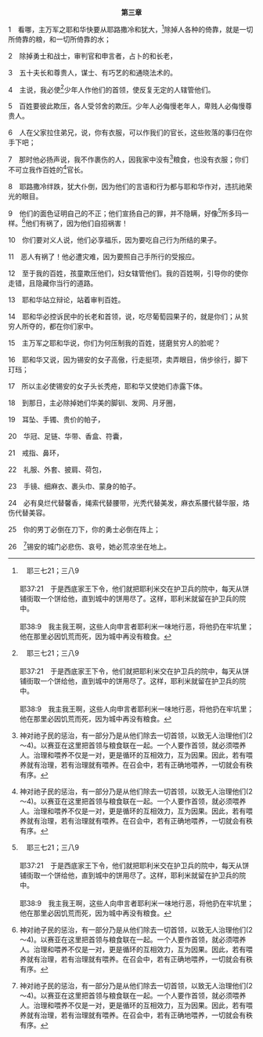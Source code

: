 <p style="text-align:center;font-weight:bold;">第三章</p>

1　看哪，主万军之耶和华快要从耶路撒冷和犹大，[^a]除掉人各种的倚靠，就是一切所倚靠的粮，和一切所倚靠的水；

[^a]:　耶三七21；三八9<br><br>耶37:21　于是西底家王下令，他们就把耶利米交在护卫兵的院中，每天从饼铺街取一个饼给他，直到城中的饼用尽了。这样，耶利米就留在护卫兵的院中。<br><br>耶38:9　我主我王啊，这些人向申言者耶利米一味地行恶，将他扔在牢坑里；他在那里必因饥荒而死，因为城中再没有粮食。

2　除掉勇士和战士，审判官和申言者，占卜的和长老，

3　五十夫长和尊贵人，谋士、有巧艺的和通晓法术的。

4　主说，我必使[^a]少年人作他们的首领，使反复无定的人辖管他们。

[^a]:　传十16<br><br>传10:16　邦国啊，你的王若是孩童，你的众首领早晨吃喝宴乐，你就有祸了！

5　百姓要彼此欺压，各人受邻舍的欺压。少年人必侮慢老年人，卑贱人必侮慢尊贵人。

6　人在父家拉住弟兄，说，你有衣服，可以作我们的官长，这些败落的事归在你手下吧；

7　那时他必扬声说，我不作裹伤的人，因我家中没有[^1]粮食，也没有衣服；你们不可立我作百姓的[^1]官长。

[^1]:神对祂子民的惩治，有一部分乃是从他们除去一切首领，以致无人治理他们(2～4)。以赛亚在这里把首领与粮食联在一起。一个人要作首领，就必须喂养人。治理和喂养不仅是一对，更是循环的互相效力，互为因果。因此，若有喂养就有治理，若有治理就有喂养。在召会中，若有正确地喂养，一切就会有秩有序。

8　耶路撒冷绊跌，犹大仆倒，因为他们的言语和行为都与耶和华作对，违抗祂荣光的眼目。

9　他们的面色证明自己的不正；他们宣扬自己的罪，并不隐瞒，好像[^a]所多玛一样。[^1]他们有祸了，因为他们自招祸害！

[^1]:他们，直译，他们的魂。

[^a]:　创十三13；十八20～21；启十一8<br><br>创13:13　所多玛人在耶和华面前罪大恶极。<br><br>创18:20　耶和华说，所多玛和蛾摩拉的罪甚重，声闻于我。<br><br>创18:21　我现在要下去，察看他们所行的，果然尽像那达到我耳中的声音吗？若是不然，我也会知道。<br><br>启11:8　他们的尸首倒在那大城的街道上；这城按着灵意叫所多玛，又叫埃及，就是他们的主钉十字架的地方。

10　你们要对义人说，他们必享福乐，因为要吃自己行为所结的果子。

11　恶人有祸了！他必遭灾难，因为要照自己手所行的受报应。

12　至于我的百姓，孩童欺压他们，妇女辖管他们。我的百姓啊，引导你的使你走错，且隐藏你当行的道路。

13　耶和华站立辩论，站着审判百姓。

14　耶和华必控诉民中的长老和首领，说，吃尽葡萄园果子的，就是你们；从贫穷人所夺的，都在你们家中。

15　主万军之耶和华说，你们为何压制我的百姓，搓磨贫穷人的脸呢？

16　耶和华又说，因为锡安的女子高傲，行走挺项，卖弄眼目，俏步徐行，脚下玎珰；

17　所以主必使锡安的女子头长秃疮，耶和华又使她们赤露下体。

18　到那日，主必除掉她们华美的脚钏、发网、月牙圈，

19　耳坠、手镯、贵价的帕子，

20　华冠、足链、华带、香盒、符囊，

21　戒指、鼻环，

22　礼服、外套、披肩、荷包，

23　手镜、细麻衣、裹头巾、蒙身的帕子。

24　必有臭烂代替馨香，绳索代替腰带，光秃代替美发，麻衣系腰代替华服，烙伤代替美容。

25　你的男丁必倒在刀下，你的勇士必倒在阵上；

26　[^1]锡安的城门必悲伤、哀号，她必荒凉坐在地上。

[^1]:直译，她。


